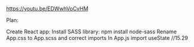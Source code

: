 https://youtu.be/EDWwhVoCvHM


Plan:

Create React app: 
Install SASS library: npm install node-sass
Rename App.css to App.scss and correct imports
In App.js import useState //15.29
